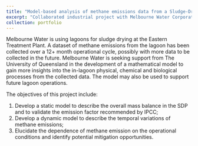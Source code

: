 ```yaml
---
title: "Model-based analysis of methane emissions data from a Sludge-Drying Lagoon"
excerpt: "Collaborated industrial project with Melbourne Water Corporation  (AUD 5K, leading CI) <br/><img src='/images/SDP.png'>"
collection: portfolio
---
```


Melbourne Water is using lagoons for sludge drying at the Eastern Treatment Plant. A dataset of methane emissions from the lagoon has been collected over a 12+ month operational cycle, possibly with more data to be collected in the future. Melbourne Water is seeking support from The University of Queensland in the development of a mathematical model to gain more insights into the in-lagoon physical, chemical and biological processes from the collected data. The model may also be used to support future lagoon operations.

The objectives of this project include:

1) Develop a static model to describe the overall mass balance in the SDP and to validate the emission factor recommended by IPCC;
2) Develop a dynamic model to describe the temporal variations of methane emissions;
3) Elucidate the dependence of methane emission on the operational conditions and identify potential mitigation opportunities.
